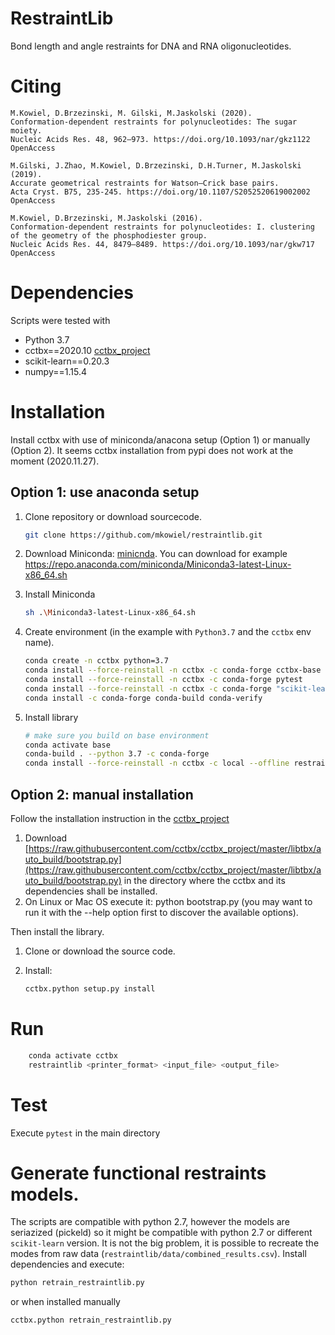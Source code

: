 # RestraintLib
Bond length and angle restraints for DNA and RNA oligonucleotides.

# Citing

    M.Kowiel, D.Brzezinski, M. Gilski, M.Jaskolski (2020).
    Conformation-dependent restraints for polynucleotides: The sugar moiety.
    Nucleic Acids Res. 48, 962–973. https://doi.org/10.1093/nar/gkz1122 OpenAccess

    M.Gilski, J.Zhao, M.Kowiel, D.Brzezinski, D.H.Turner, M.Jaskolski (2019).
    Accurate geometrical restraints for Watson–Crick base pairs.
    Acta Cryst. B75, 235-245. https://doi.org/10.1107/S2052520619002002 OpenAccess

    M.Kowiel, D.Brzezinski, M.Jaskolski (2016).
    Conformation-dependent restraints for polynucleotides: I. clustering of the geometry of the phosphodiester group.
    Nucleic Acids Res. 44, 8479–8489. https://doi.org/10.1093/nar/gkw717 OpenAccess

# Dependencies

Scripts were tested with

* Python 3.7
* cctbx==2020.10 [cctbx_project](https://github.com/cctbx/cctbx_project)
* scikit-learn==0.20.3
* numpy==1.15.4

# Installation

Install cctbx with use of miniconda/anacona setup (Option 1) or manually (Option 2).
It seems cctbx installation from pypi does not work at the moment (2020.11.27).

## Option 1: use anaconda setup

1. Clone repository or download sourcecode.

    ```bash
    git clone https://github.com/mkowiel/restraintlib.git
    ```

2. Download Miniconda: [minicnda](https://docs.conda.io/en/latest/miniconda.html#linux-installers).
You can download for example https://repo.anaconda.com/miniconda/Miniconda3-latest-Linux-x86_64.sh

3. Install Miniconda

    ```bash
    sh .\Miniconda3-latest-Linux-x86_64.sh
    ```

4. Create environment (in the example with `Python3.7` and the `cctbx` env name).

    ```bash
    conda create -n cctbx python=3.7
    conda install --force-reinstall -n cctbx -c conda-forge cctbx-base
    conda install --force-reinstall -n cctbx -c conda-forge pytest
    conda install --force-reinstall -n cctbx -c conda-forge "scikit-learn>1.0,<1.1"
    conda install -c conda-forge conda-build conda-verify
    ```

4. Install library

    ```bash
    # make sure you build on base environment
    conda activate base
    conda-build . --python 3.7 -c conda-forge
    conda install --force-reinstall -n cctbx -c local --offline restraintlib
    ```

## Option 2: manual installation

Follow the installation instruction in the [cctbx_project](https://github.com/cctbx/cctbx_project)

1. Download [https://raw.githubusercontent.com/cctbx/cctbx_project/master/libtbx/auto_build/bootstrap.py](https://raw.githubusercontent.com/cctbx/cctbx_project/master/libtbx/auto_build/bootstrap.py) in the directory where the cctbx and its dependencies shall be installed.
2. On Linux or Mac OS execute it: python bootstrap.py (you may want to run it with the --help option first to discover the available options).

Then install the library.

1. Clone or download the source code.
2. Install:

    ```bash
    cctbx.python setup.py install
    ```

# Run

```bash
    conda activate cctbx
    restraintlib <printer_format> <input_file> <output_file>
```

# Test

Execute `pytest` in the main directory

# Generate functional restraints models.

The scripts are compatible with python 2.7, however the models are seriazized
(pickeld) so it might be compatible with python 2.7 or different `scikit-learn` version.
It is not the big problem, it is possible to recreate the modes from raw data
(`restraintlib/data/combined_results.csv`). Install dependencies and execute:

```bash
python retrain_restraintlib.py
```

or when installed manually

```bash
cctbx.python retrain_restraintlib.py
```

